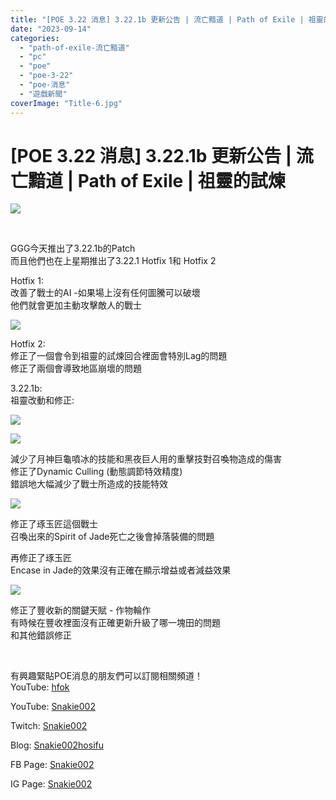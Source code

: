 ```yaml
---
title: "[POE 3.22 消息] 3.22.1b 更新公告 | 流亡黯道 | Path of Exile | 祖靈的試煉"
date: "2023-09-14"
categories: 
  - "path-of-exile-流亡黯道"
  - "pc"
  - "poe"
  - "poe-3-22"
  - "poe-消息"
  - "遊戲新聞"
coverImage: "Title-6.jpg"
---
```


# \[POE 3.22 消息\] 3.22.1b 更新公告 | 流亡黯道 | Path of Exile | 祖靈的試煉

  
![](WordPress/Title-6-1024x576.jpg)  

  
   

  
GGG今天推出了3.22.1b的Patch  
而且他們也在上星期推出了3.22.1 Hotfix 1和 Hotfix 2  

  
Hotfix 1:  
改善了戰士的AI -如果場上沒有任何圖騰可以破壞  
他們就會更加主動攻擊敵人的戰士  

  
![](WordPress/1-2.jpeg)  

  
Hotfix 2:  
修正了一個會令到祖靈的試煉回合裡面會特別Lag的問題  
修正了兩個會導致地區崩壞的問題  

  
3.22.1b:  
祖靈改動和修正:  

  
![](WordPress/2-1-1.png)  

  
![](WordPress/2-2-1.png)  

  
減少了月神巨龜噴冰的技能和黑夜巨人用的重擊技對召喚物造成的傷害  
修正了Dynamic Culling (動態調節特效精度)  
錯誤地大幅減少了戰士所造成的技能特效  

  
![](WordPress/2-3-1.png)  

  
修正了琢玉匠這個戰士  
召喚出來的Spirit of Jade死亡之後會掉落裝備的問題  

  
再修正了琢玉匠  
Encase in Jade的效果沒有正確在顯示增益或者減益效果  

  
![](WordPress/3-7.png)  

  
修正了豐收新的關鍵天賦 - 作物輪作  
有時候在豐收裡面沒有正確更新升級了哪一塊田的問題  
和其他錯誤修正  

  
   

  
有興趣緊貼POE消息的朋友們可以訂閱相關頻道！  
YouTube: [hfok](https://www.youtube.com/channel/UC2m4uqcEr8pIxkO6odaDHjw/)  

  
YouTube: [Snakie002](https://www.youtube.com/c/Snakie002/)  

  
Twitch: [Snakie002](https://www.twitch.tv/snakie002/)  

  
Blog: [Snakie002hosifu](https://snakie002hosifu.blog/)  

  
FB Page: [Snakie002](https://www.facebook.com/Snakie002/)  

  
IG Page: [Snakie002](https://www.instagram.com/snakie002/)
